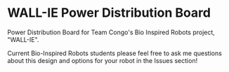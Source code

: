 # WALL-IE Power Distribution Board
Power Distribution Board for Team Congo's Bio Inspired Robots project, "WALL-IE".

Current Bio-Inspired Robots students please feel free to ask me questions about this design and options for your robot in the Issues section!

